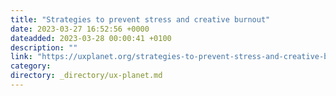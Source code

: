 ```yaml
---
title: "Strategies to prevent stress and creative burnout"
date: 2023-03-27 16:52:56 +0000
dateadded: 2023-03-28 00:00:41 +0100
description: ""
link: "https://uxplanet.org/strategies-to-prevent-stress-and-creative-burnout-b027a314ba20?source=rss----819cc2aaeee0---4"
category:
directory: _directory/ux-planet.md
---
```


